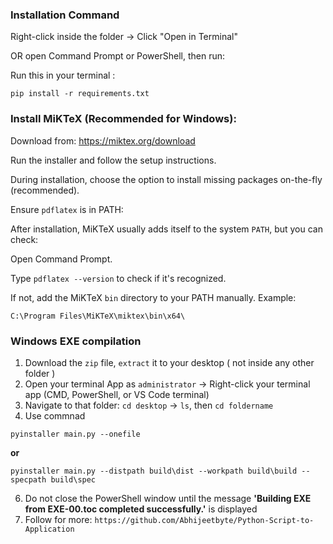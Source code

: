 ### Installation Command

Right-click inside the folder → Click "Open in Terminal"

OR open Command Prompt or PowerShell, then run:

Run this in your terminal :

```
pip install -r requirements.txt

```


### Install MiKTeX (Recommended for Windows):

Download from: https://miktex.org/download

Run the installer and follow the setup instructions.

During installation, choose the option to install missing packages on-the-fly (recommended).

Ensure `pdflatex` is in PATH:

After installation, MiKTeX usually adds itself to the system `PATH`, but you can check:

Open Command Prompt.

Type `pdflatex --version` to check if it's recognized.

If not, add the MiKTeX `bin` directory to your PATH manually. Example:

```
C:\Program Files\MiKTeX\miktex\bin\x64\

```
### Windows EXE compilation

1. Download the `zip` file, `extract` it to your desktop ( not inside any other folder )
2. Open your terminal App as `administrator` -> Right-click your terminal app (CMD, PowerShell, or VS Code terminal)
3. Navigate to that folder: `cd desktop`  ->  `ls`, then `cd foldername`
4. Use commnad
```
pyinstaller main.py --onefile
```
**or**
```
pyinstaller main.py --distpath build\dist --workpath build\build --specpath build\spec
```
6. Do not close the PowerShell window until the message **'Building EXE from EXE-00.toc completed successfully.'** is displayed
7. Follow for more: `https://github.com/Abhijeetbyte/Python-Script-to-Application`
